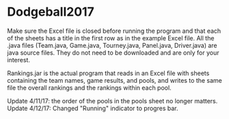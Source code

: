 # Dodgeball2017

Make sure the Excel file is closed before running the program and that each of the sheets has a title in the first row as in the example Excel file.
All the .java files (Team.java, Game.java, Tourney.java, Panel.java, Driver.java) are java source files. They do not need to be downloaded and are only for your interest.

Rankings.jar is the actual program that reads in an Excel file with sheets containing the team names, game results, and pools, and writes to the same file the overall rankings and the rankings within each pool.

Update 4/11/17: the order of the pools in the pools sheet no longer matters.
Update 4/12/17: Changed "Running" indicator to progres bar.
